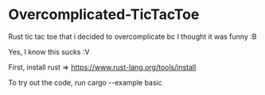 # Overcomplicated-TicTacToe
Rust tic tac toe that i decided to overcomplicate bc I thought it was funny :B

Yes, I know this sucks :V


First, install rust => https://www.rust-lang.org/tools/install

To try out the code, run cargo --example basic 
